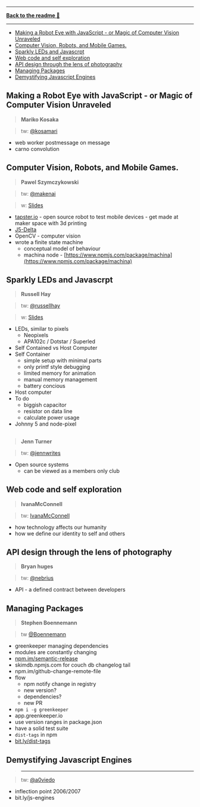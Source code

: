 ------

**[Back to the readme 📖](readme.md)**

------

<!-- MarkdownTOC -->

- [Making a Robot Eye with JavaScript - or Magic of Computer Vision Unraveled](#making-a-robot-eye-with-javascript---or-magic-of-computer-vision-unraveled)
- [Computer Vision, Robots, and Mobile Games.](#computer-vision-robots-and-mobile-games)
- [Sparkly LEDs and Javascrpt](#sparkly-leds-and-javascrpt)
- [Web code and self exploration](#web-code-and-self-exploration)
- [API design through the lens of photography](#api-design-through-the-lens-of-photography)
- [Managing Packages](#managing-packages)
- [Demystifying Javascript Engines](#demystifying-javascript-engines)

<!-- /MarkdownTOC -->



## Making a Robot Eye with JavaScript - or Magic of Computer Vision Unraveled
> **Mariko Kosaka**

> tw: [@kosamari](http://twitter.com/kosamari)

* web worker postmessage on message
* carno convolution

## Computer Vision, Robots, and Mobile Games.
> **Pawel Szymczykowski**

> tw: [@makenai](http://twitter.com/makenai)

> w: [Slides](http://bit.ly/crossyroadbot)
* [tapster.io](www.tapster.io) - open source robot to test mobile devices - get made at maker space with 3d printing
* [J5-Delta](https://github.com/makenai/j5-delta)
* OpenCV - computer vision
* wrote a finite state machine
  * conceptual model of behaviour
  * machina node - [https://www.npmjs.com/package/machina](https://www.npmjs.com/package/machina)


## Sparkly LEDs and Javascrpt
> **Russell Hay**

> tw: [@russellhay](http://twitter.com/russellhay)

> w: [Slides](http://RussTheAerialist/hsgfz-slides)

* LEDs, similar to pixels
  * Neopixels
  * APA102c / Dotstar / Superled
* Self Contained vs Host Computer
* Self Container
  * simple setup with minimal parts
  * only printf style debugging
  * limited memory for animation
  * manual memory management
  * battery concious
* Host computer
* To do
  * biggish capacitor
  * resistor on data line
  * calculate power usage
* Johnny 5 and node-pixel

##
> **Jenn Turner**

> tw: [@jennwrites](http://twitter.com/jennwrites)

* Open source systems
  * can be viewed as a members only club


## Web code and self exploration
> **IvanaMcConnell**

> tw: [IvanaMcConnell](http://twitter.com/IvanaMcConnell)

* how technology affects our humanity
* how we define our identity to self and others

## API design through the lens of photography
> **Bryan huges**

> tw: [@nebrius](http://twitter.com/nebrius)

* API - a defined contract between developers


## Managing Packages
> **Stephen Boennemann**

> tw [@Boennemann](http://twitter.com/boennemann)

* greenkeeper managing dependencies
* modules are constantly changing
* [npm.im/semantic-release](http://npm.im/semantic-release)
* skimdb.npmjs.com for couch db changelog tail
* npm.im/github-change-remote-file
* flow
  * npm notify change in registry
  * new version?
  * dependencies?
  * new PR
* `npm i -g greenkeeper`
* app.greenkeeper.io
* use version ranges in package.json
* have a solid test suite
* `dist-tags` in npm
* [bit.ly/dist-tags](http://bit.ly/dist-tags)


## Demystifying Javascript Engines
> ****

> tw: [@a0viedo](http://twitter.com/a0viedo)

* inflection point 2006/2007
* bit.ly/js-engines